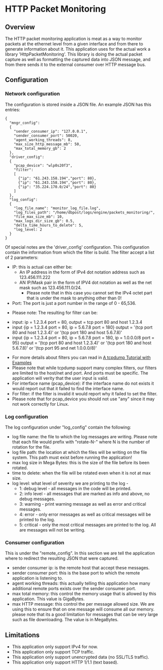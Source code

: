 # HTTP Packet Monitoring
## Overview
The HTTP packet monitoring application is meat as a way to monitor packets at the ethernet level from a given interface and from there to generate information about it.
This application uses for the actual work a library 'HttpPacketMonitoring'.
This library is doing the actual packet capture as well as formatting the captured data into JSON message, and from there sends it to the external consumer over HTTP message bus.
## Configuration
### Network configuration
The configuration is stored inside a JSON file.
An example JSON has this entries:
```
{
  "mngr_config":
  {
    "sender_consumer_ip": "127.0.0.1",
    "sender_consumer_port": 50020,
    "agent_working_threads": 8,
    "max_size_http_message_mb": 50,
    "max_total_memory_gb": 2
  },
  "driver_config":
  {
    "pcap_device": "wlp0s20f3",
    "filter":
    [
      {"ip": "61.243.158.194","port": 80},
      {"ip": "61.243.158.194","port": 80},
      {"ip": "35.224.170.0/24","port": 80}
    ]
  },
  "log_config":
  {
    "log_file_name": "monitor_log_file.log",
    "log_files_path": "/home/dbpost/logs/engine/packets_monitoring/",
    "file_max_size_mb": 10,
    "max_logs_dir_size_gb": 0.5,
    "delta_time_hours_to_delete": 5,
    "log_level: 2
  }
}
```
Of special notes are the 'driver_config' configuration.
This configuration contain the information from which the filter is build.
The filter accept a list of 2 parameters:
* IP: this is actual can either be:
    - An IP address in the form of IPv4 dot notation address such as 123.456.111.222
    - AN IP/Mask pair in the form of IPV4 dot notation as well as the net mask such as 123.456.111.0/24. 
        * Please note that in this case you cannot set the IPv4 octet part that is under the mask to anything other than 0!
* Port: The port is just a port number in the range of 0 - 65,536. 
- Please note:
The resulting for filter can be:
* input: ip = 1.2.3.4 port = 80, output = tcp port 80 and host 1.2.3.4
* input {ip = 1.2.3.4 port = 80, ip = 5.6.7.8 port = 180} output = '(tcp port 80 and host 1.2.3.4)' or '(tcp port 180 and host 5.6.7.8)'
* input {ip = 1.2.3.4 port = 80, ip = 5.6.7.8 port = 180, ip = 1.0.0.0/8 port = 95} output = '(tcp port 80 and host 1.2.3.4)' or '(tcp port 180 and host 5.6.7.8)' or '(tcp port 95 and net 1.0.0.0/8)'
- For more details about filters you can read in [A tcpdump Tutorial with Examples](https://danielmiessler.com/study/tcpdump/)
- Please note that while tcpdump support many complex filters, our filters are limited to the host/net and port. And ports must be specific.
The application will verity that the user input is valid. 
- For interface name (pcap_device): if the interface name do not exists it would report out that it failed to find the interface name.
- For filter: if the filter is invalid it would report why it failed to set the filter.
- Please note that for pcap_device you should not use "any" since it may not work correctly for Linux.
### Log configuration
The log configuration under "log_config" contain the following:
- log file name: the file to which the log messages are writing. Please note that each file would prefix with "rotate-N-" where N is the number of rotation for the file.
- log file path: the location at which the files will be writing on the file system. This path must exist before running the application!
- max log size in Mega Bytes: this is the size of the file before its been rotated.
- time to delete: when the file will be rotated even when it is not at max size.
- log level: what level of severity we are printing to the log - 
    * 1: debug level - all messages in the code will be printed.
    * 2: info level - all messages that are marked as info and above, no debug messages.
    * 3: warning - print warning message as well as error and critical messages.
    * 4: error - only error messages as well as critical messages will be printed to the log.
    * 5: critical - only the most critical messages are printed to the log. All are messages will not be writing.
### Consumer configuration
This is under the "remote_config".
In this section we are tell the application where to redirect the resulting JSON that were captured.
- sender consumer ip: is the remote host that accept these messages.
- sender consumer port: this is the base port to which the remote application is listening to.
- agent working threads: this actually telling this application how many additional remote ports exists over the sender consumer port.
- max total memory: this control the memory usage that is allowed by this application. This value is GigaBytes.
- max HTTP message: this control the per message allowed size. We are using this to ensure that on one message will consume all our memory.
  please note that its a good limitation for messages that can be very large such as file downloading. The value is in MegaBytes.
## Limitations
- This application only support IPv4 for now.
- This application only support TCP traffic.
- This application only support unencrypted data (no SSL/TLS traffic).
- This application only support HTTP 1/1.1 (text based).